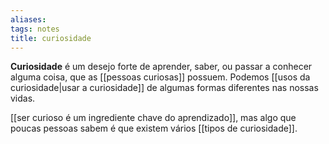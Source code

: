 ```yaml
---
aliases: 
tags: notes
title: curiosidade
---
```


**Curiosidade** é um desejo forte de aprender, saber, ou passar a conhecer alguma coisa, que as [[pessoas curiosas]] possuem. Podemos [[usos da curiosidade|usar a curiosidade]] de algumas formas diferentes nas nossas vidas.

[[ser curioso é um ingrediente chave do aprendizado]], mas algo que poucas pessoas sabem é que existem vários [[tipos de curiosidade]].